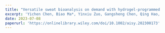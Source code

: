 ```yaml
---
title: "Versatile sweat bioanalysis on demand with hydrogel-programmed wearables"
excerpt: 'Yichen Chen, Biao Ma*, Yinxiu Zuo, Gangsheng Chen, Qing Hao, Chao Zhao and Hong Liu*, Biosens. Bioelectron., 2023, 235, 115412.'
date: 2023-07-08
paperurl: 'https://onlinelibrary.wiley.com/doi/10.1002/aisy.202300173'
---
```

